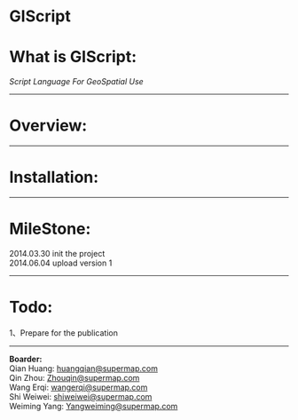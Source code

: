 **GIScript**
=========
# What is GIScript:
*Script Language For GeoSpatial Use*


----------

# Overview:


----------

# Installation:


----------
# MileStone:
2014.03.30 init the project  
2014.06.04 upload version 1  


----------
# Todo:
1、Prepare for the publication


----------
**Boarder:**  
Qian Huang: huangqian@supermap.com  
Qin Zhou: Zhouqin@supermap.com  
Wang Erqi: wangerqi@supermap.com  
Shi Weiwei: shiweiwei@supermap.com  
Weiming Yang: Yangweiming@supermap.com
